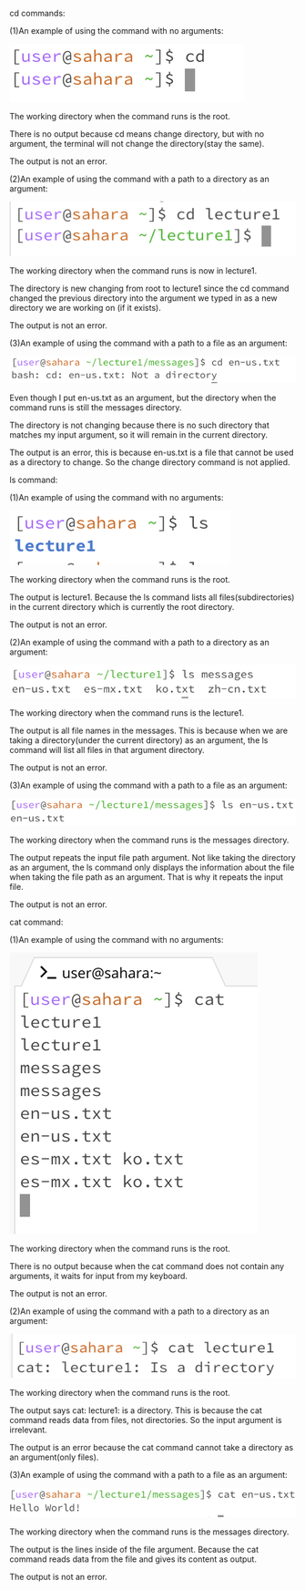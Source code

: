 cd commands:

  (1)An example of using the command with no arguments:

  ![Image](cd1.png)

  The working directory when the command runs is the root.
  
  There is no output because cd means change directory, but with no argument, the terminal will not change the directory(stay the same).

  The output is not an error.

  (2)An example of using the command with a path to a directory as an argument:

  ![Image](cd2.png)

  The working directory when the command runs is now in lecture1.

  The directory is new changing from root to lecture1 since the cd command changed the previous directory into the argument we typed in as a new   directory we are working on (if it exists).

  The output is not an error.

  (3)An example of using the command with a path to a file as an argument:

  ![Image](cd3.png)

  Even though I put en-us.txt as an argument, but the directory when the command runs is still the messages directory.

  The directory is not changing because there is no such directory that matches my input argument, so it will remain in the current directory.

  The output is an error, this is because en-us.txt is a file that cannot be used as a directory to change. So the change directory command is     not applied.

ls command:

  (1)An example of using the command with no arguments:

  ![Image](ls1.png)

  The working directory when the command runs is the root.

  The output is lecture1. Because the ls command lists all files(subdirectories) in the current directory which is currently the root directory.

  The output is not an error.

  (2)An example of using the command with a path to a directory as an argument:

  ![Image](ls2.png)

  The working directory when the command runs is the lecture1.

  The output is all file names in the messages. This is because when we are taking a directory(under the current directory) as an argument, the    ls command will list all files in that argument directory.

  The output is not an error.

  (3)An example of using the command with a path to a file as an argument:

  ![Image](ls3.png)

  The working directory when the command runs is the messages directory.

  The output repeats the input file path argument. Not like taking the directory as an argument, the ls command only displays the information      about the file when taking the file path as an argument. That is why it repeats the input file.

  The output is not an error.

cat command:

  (1)An example of using the command with no arguments:
  
  ![Image](cat1.png)
  
  The working directory when the command runs is the root.

  There is no output because when the cat command does not contain any arguments, it waits for input from my keyboard.

  The output is not an error.

  (2)An example of using the command with a path to a directory as an argument:

  ![Image](cat2.png)
  
  The working directory when the command runs is the root.

  The output says cat: lecture1: is a directory. This is because the cat command reads data from files, not directories. So the input argument     is irrelevant.

  The output is an error because the cat command cannot take a directory as an argument(only files).

  (3)An example of using the command with a path to a file as an argument:

  ![Image](cat3.png)

  The working directory when the command runs is the messages directory.

  The output is the lines inside of the file argument. Because the cat command reads data from the file and gives its content as output.

  The output is not an error.
